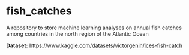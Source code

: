 # fish_catches
A repository to store machine learning analyses on annual fish catches among countries in the north region of the Atlantic Ocean

**Dataset:** https://www.kaggle.com/datasets/victorgenin/ices-fish-catch
